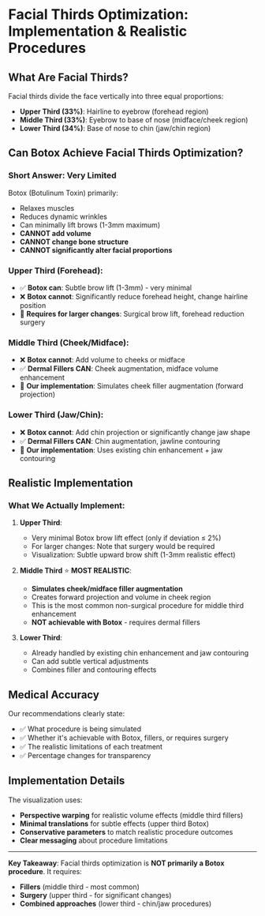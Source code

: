 # Facial Thirds Optimization: Implementation & Realistic Procedures

## What Are Facial Thirds?

Facial thirds divide the face vertically into three equal proportions:
- **Upper Third (33%)**: Hairline to eyebrow (forehead region)
- **Middle Third (33%)**: Eyebrow to base of nose (midface/cheek region)
- **Lower Third (34%)**: Base of nose to chin (jaw/chin region)

## Can Botox Achieve Facial Thirds Optimization?

### **Short Answer: Very Limited**

Botox (Botulinum Toxin) primarily:
- Relaxes muscles
- Reduces dynamic wrinkles
- Can minimally lift brows (1-3mm maximum)
- **CANNOT add volume**
- **CANNOT change bone structure**
- **CANNOT significantly alter facial proportions**

### Upper Third (Forehead):
- ✅ **Botox can**: Subtle brow lift (1-3mm) - very minimal
- ❌ **Botox cannot**: Significantly reduce forehead height, change hairline position
- 🔧 **Requires for larger changes**: Surgical brow lift, forehead reduction surgery

### Middle Third (Cheek/Midface):
- ❌ **Botox cannot**: Add volume to cheeks or midface
- ✅ **Dermal Fillers CAN**: Cheek augmentation, midface volume enhancement
- 🔧 **Our implementation**: Simulates cheek filler augmentation (forward projection)

### Lower Third (Jaw/Chin):
- ❌ **Botox cannot**: Add chin projection or significantly change jaw shape
- ✅ **Dermal Fillers CAN**: Chin augmentation, jawline contouring
- 🔧 **Our implementation**: Uses existing chin enhancement + jaw contouring

## Realistic Implementation

### What We Actually Implement:

1. **Upper Third**:
   - Very minimal Botox brow lift effect (only if deviation ≤ 2%)
   - For larger changes: Note that surgery would be required
   - Visualization: Subtle upward brow shift (1-3mm realistic effect)

2. **Middle Third** ⭐ **MOST REALISTIC**:
   - **Simulates cheek/midface filler augmentation**
   - Creates forward projection and volume in cheek region
   - This is the most common non-surgical procedure for middle third enhancement
   - **NOT achievable with Botox** - requires dermal fillers

3. **Lower Third**:
   - Already handled by existing chin enhancement and jaw contouring
   - Can add subtle vertical adjustments
   - Combines filler and contouring effects

## Medical Accuracy

Our recommendations clearly state:
- ✅ What procedure is being simulated
- ✅ Whether it's achievable with Botox, fillers, or requires surgery
- ✅ The realistic limitations of each treatment
- ✅ Percentage changes for transparency

## Implementation Details

The visualization uses:
- **Perspective warping** for realistic volume effects (middle third fillers)
- **Minimal translations** for subtle effects (upper third Botox)
- **Conservative parameters** to match realistic procedure outcomes
- **Clear messaging** about procedure limitations

---

**Key Takeaway**: Facial thirds optimization is **NOT primarily a Botox procedure**. It requires:
- **Fillers** (middle third - most common)
- **Surgery** (upper third - for significant changes)
- **Combined approaches** (lower third - chin/jaw procedures)


